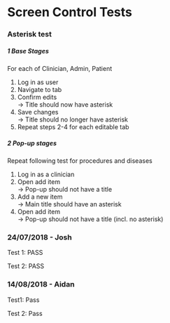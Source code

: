# Screen Control Tests

### Asterisk test

##### 1 Base Stages
For each of Clinician, Admin, Patient
1. Log in as user
2. Navigate to tab
3. Confirm edits  
-> Title should now have asterisk
4. Save changes   
-> Title should no longer have asterisk
5. Repeat steps 2-4 for each editable tab

##### 2 Pop-up stages
Repeat following test for procedures and diseases
1. Log in as a clinician
2. Open add item  
-> Pop-up should not have a title
3. Add a new item  
-> Main title should have an asterisk
4. Open add item  
-> Pop-up should not have a title (incl. no asterisk)

### 24/07/2018 - Josh

Test 1: PASS

Test 2: PASS

### 14/08/2018 - Aidan

Test1: Pass

Test 2: Pass
